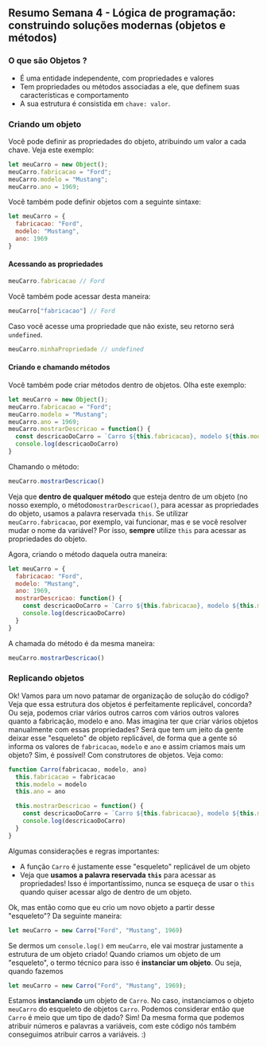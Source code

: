 ## Resumo Semana 4 - Lógica de programação: construindo soluções modernas (objetos e métodos)

### O que são Objetos ?
- É uma entidade independente, com propriedades e valores
- Tem propriedades ou métodos associadas a ele, que definem suas características e comportamento
- A sua estrutura é consistida em `chave: valor`.

### Criando um objeto

Você pode definir as propriedades do objeto, atribuindo um valor a cada chave. Veja este exemplo:

```javascript
let meuCarro = new Object();
meuCarro.fabricacao = "Ford";
meuCarro.modelo = "Mustang";
meuCarro.ano = 1969;
```

Você também pode definir objetos com a seguinte sintaxe:

```javascript
let meuCarro = {
  fabricacao: "Ford",
  modelo: "Mustang",
  ano: 1969
}
```

#### Acessando as propriedades

```javascript
meuCarro.fabricacao // Ford
```

Você também pode acessar desta maneira:

```javascript
meuCarro["fabricacao"] // Ford
```

Caso você acesse uma propriedade que não existe, seu retorno será `undefined`.

```javascript
meuCarro.minhaPropriedade // undefined
```

#### Criando e chamando métodos

Você também pode criar métodos dentro de objetos. Olha este exemplo:

```javascript
let meuCarro = new Object();
meuCarro.fabricacao = "Ford";
meuCarro.modelo = "Mustang";
meuCarro.ano = 1969;
meuCarro.mostrarDescricao = function() {
  const descricaoDoCarro = `Carro ${this.fabricacao}, modelo ${this.modelo} e ano ${this.ano}`
  console.log(descricaoDoCarro)
}
```

Chamando o método:
```javascript
meuCarro.mostrarDescricao()
```

Veja que **dentro de qualquer método** que esteja dentro de um objeto (no nosso exemplo, o método`mostrarDescricao()`, para acessar as propriedades do objeto, usamos a palavra reservada `this`. Se utilizar `meuCarro.fabricacao`, por exemplo, vai funcionar, mas e se você resolver mudar o nome da variável? Por isso, **sempre** utilize `this` para acessar as propriedades do objeto.

Agora, criando o método daquela outra maneira:

```javascript
let meuCarro = {
  fabricacao: "Ford",
  modelo: "Mustang",
  ano: 1969,
  mostrarDescricao: function() {
    const descricaoDoCarro = `Carro ${this.fabricacao}, modelo ${this.modelo} e ano ${this.ano}`
    console.log(descricaoDoCarro)
  }
}
```

A chamada do método é da mesma maneira:
```javascript
meuCarro.mostrarDescricao()
```

### Replicando objetos

Ok! Vamos para um novo patamar de organização de solução do código? Veja que essa estrutura dos objetos é perfeitamente replicável, concorda? Ou seja, podemos criar vários outros carros com vários outros valores quanto a fabricação, modelo e ano. Mas imagina ter que criar vários objetos manualmente com essas propriedades? Será que tem um jeito da gente deixar esse "esqueleto" de objeto replicável, de forma que a gente só informa os valores de `fabricacao`, `modelo` e `ano` e assim criamos mais um objeto? Sim, é possível! Com construtores de objetos. Veja como:
```javascript
function Carro(fabricacao, modelo, ano)
  this.fabricacao = fabricacao
  this.modelo = modelo
  this.ano = ano

  this.mostrarDescricao = function() {
    const descricaoDoCarro = `Carro ${this.fabricacao}, modelo ${this.modelo} e ano ${this.ano}`
    console.log(descricaoDoCarro)
  }
}
```

Algumas considerações e regras importantes:
- A função `Carro` é justamente esse "esqueleto" replicável de um objeto
- Veja que **usamos a palavra reservada `this`** para acessar as propriedades! Isso é importantíssimo, nunca se esqueça de usar o `this` quando quiser acessar algo de dentro de um objeto.

Ok, mas então como que eu crio um novo objeto a partir desse "esqueleto"? Da seguinte maneira:
```javascript
let meuCarro = new Carro("Ford", "Mustang", 1969)
```

Se dermos um `console.log()` em `meuCarro`, ele vai mostrar justamente a estrutura de um objeto criado! Quando criamos um objeto de um "esqueleto", o termo técnico para isso é **instanciar um objeto**. Ou seja, quando fazemos
```javascript
let meuCarro = new Carro("Ford", "Mustang", 1969);
```

Estamos **instanciando** um objeto de `Carro`. No caso, instanciamos o objeto `meuCarro` do esqueleto de objetos `Carro`. Podemos considerar então que `Carro` é meio que um tipo de dado? Sim! Da mesma forma que podemos atribuir números e palavras a variáveis, com este código nós também conseguimos atribuir carros a variáveis. :)